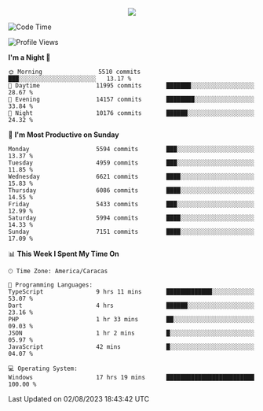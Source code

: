 <p align="center">
  <a href="http://www.github.com/thevacs">
    <img src="https://github-readme-streak-stats.herokuapp.com/?user=thevacs&stroke=ffffff&background=1c1917&ring=0891b2&fire=0891b2&currStreakNum=ffffff&currStreakLabel=0891b2&sideNums=ffffff&sideLabels=ffffff&dates=ffffff&hide_border=true" />
  </a>
</p>

<!--START_SECTION:waka-->
![Code Time](http://img.shields.io/badge/Code%20Time-1%2C549%20hrs%2036%20mins-blue)

![Profile Views](http://img.shields.io/badge/Profile%20Views-0-blue)

**I'm a Night 🦉** 

```text
🌞 Morning                5510 commits        ███░░░░░░░░░░░░░░░░░░░░░░   13.17 % 
🌆 Daytime                11995 commits       ███████░░░░░░░░░░░░░░░░░░   28.67 % 
🌃 Evening                14157 commits       ████████░░░░░░░░░░░░░░░░░   33.84 % 
🌙 Night                  10176 commits       ██████░░░░░░░░░░░░░░░░░░░   24.32 % 
```
📅 **I'm Most Productive on Sunday** 

```text
Monday                   5594 commits        ███░░░░░░░░░░░░░░░░░░░░░░   13.37 % 
Tuesday                  4959 commits        ███░░░░░░░░░░░░░░░░░░░░░░   11.85 % 
Wednesday                6621 commits        ████░░░░░░░░░░░░░░░░░░░░░   15.83 % 
Thursday                 6086 commits        ████░░░░░░░░░░░░░░░░░░░░░   14.55 % 
Friday                   5433 commits        ███░░░░░░░░░░░░░░░░░░░░░░   12.99 % 
Saturday                 5994 commits        ████░░░░░░░░░░░░░░░░░░░░░   14.33 % 
Sunday                   7151 commits        ████░░░░░░░░░░░░░░░░░░░░░   17.09 % 
```


📊 **This Week I Spent My Time On** 

```text
🕑︎ Time Zone: America/Caracas

💬 Programming Languages: 
TypeScript               9 hrs 11 mins       █████████████░░░░░░░░░░░░   53.07 % 
Dart                     4 hrs               ██████░░░░░░░░░░░░░░░░░░░   23.16 % 
PHP                      1 hr 33 mins        ██░░░░░░░░░░░░░░░░░░░░░░░   09.03 % 
JSON                     1 hr 2 mins         █░░░░░░░░░░░░░░░░░░░░░░░░   05.97 % 
JavaScript               42 mins             █░░░░░░░░░░░░░░░░░░░░░░░░   04.07 % 

💻 Operating System: 
Windows                  17 hrs 19 mins      █████████████████████████   100.00 % 
```


 Last Updated on 02/08/2023 18:43:42 UTC
<!--END_SECTION:waka-->
